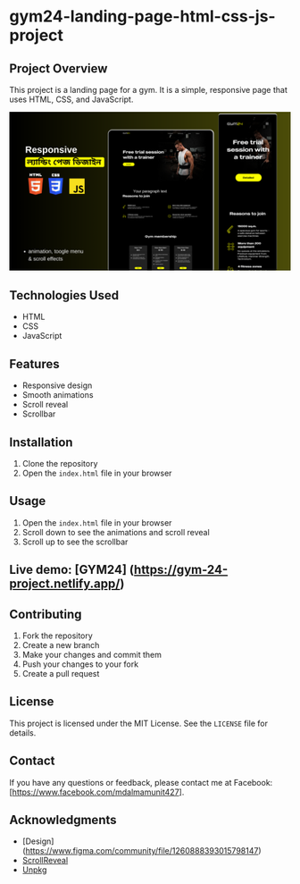# gym24-landing-page-html-css-js-project

## Project Overview

This project is a landing page for a gym. It is a simple, responsive page that uses HTML, CSS, and JavaScript.

![gym24-landing-page-html-css-js-project](./images/github-cover.png)

## Technologies Used

- HTML
- CSS
- JavaScript

## Features

- Responsive design
- Smooth animations
- Scroll reveal
- Scrollbar

## Installation

1. Clone the repository
2. Open the `index.html` file in your browser

## Usage

1. Open the `index.html` file in your browser
2. Scroll down to see the animations and scroll reveal
3. Scroll up to see the scrollbar

## Live demo: [GYM24] (https://gym-24-project.netlify.app/)

## Contributing

1. Fork the repository
2. Create a new branch
3. Make your changes and commit them
4. Push your changes to your fork
5. Create a pull request

## License

This project is licensed under the MIT License. See the `LICENSE` file for details.

## Contact

If you have any questions or feedback, please contact me at Facebook: [https://www.facebook.com/mdalmamunit427].

## Acknowledgments
- [Design] (https://www.figma.com/community/file/1260888393015798147)
- [ScrollReveal](https://scrollrevealjs.org/)
- [Unpkg](https://unpkg.com/)




